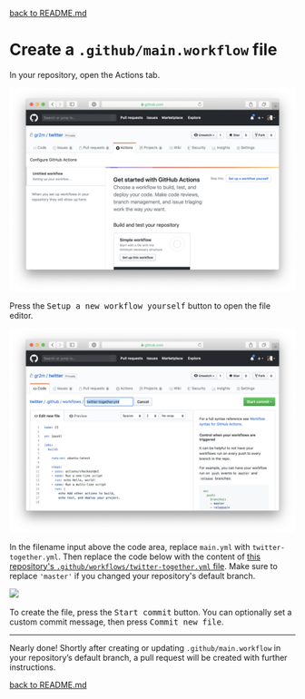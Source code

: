 [back to README.md](../README.md/#setup)

# Create a `.github/main.workflow` file

In your repository, open the Actions tab.

![](workflow-01-actions-tab.png)

Press the <kbd>Setup a new workflow yourself</kbd> button to open the file editor.

![](workflow-02-editor.png)

In the filename input above the code area, replace `main.yml` with `twitter-together.yml`. Then replace the code below with the content of [this repository's `.github/workflows/twitter-together.yml` file](.github/workflows/twitter-together.yml). Make sure to replace `'master'` if you changed your repository's default branch.

![](workflow-04-commit.png)

To create the file, press the <kbd>Start commit</kbd> button. You can optionally set a custom commit message, then press <kbd>Commit new file</kbd>.

---

Nearly done! Shortly after creating or updating `.github/main.workflow` in your repository’s default branch, a pull request will be created with further instructions.

[back to README.md](../README.md/#setup)
